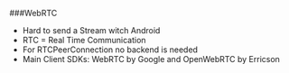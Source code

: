 ###WebRTC

  - Hard to send a Stream witch Android
  - RTC = Real Time Communication
  - For RTCPeerConnection no backend is needed
  - Main Client SDKs: WebRTC by Google and OpenWebRTC by Erricson
  
